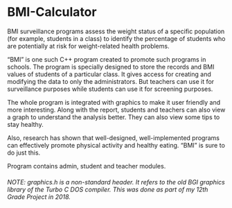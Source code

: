# BMI-Calculator
BMI surveillance programs assess the weight status of a specific population (for example, students in a class) to identify the percentage of students who are potentially at risk for weight-related health problems.

“BMI” is one such C++ program created to promote such programs in schools. The program is specially designed to store the records and BMI values of students of a particular class. It gives access for creating and modifying the data to only the administrators. But teachers can use it for surveillance purposes while students can use it for screening purposes.

The whole program is integrated with graphics to make it user friendly and more interesting. Along with the report, students and teachers can also view a graph to understand the analysis better. They can also view some tips to stay healthy.

Also, research has shown that well-designed, well-implemented programs can effectively promote physical activity and healthy eating. “BMI” is sure to do just this.

Program contains admin, student and teacher modules.

###### NOTE: graphics.h is a non-standard header. It refers to the old BGI graphics library of the Turbo C DOS compiler. This was done as part of my 12th Grade Project in 2018.
